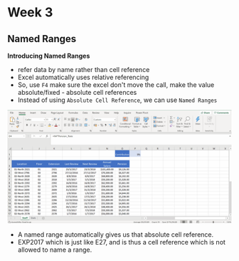 # Week 3
## Named Ranges

**Introducing Named Ranges**
* refer data by name rather than cell reference
* Excel automatically uses relative referencing
* So, use `F4` make sure the excel don't move the call, make the value absolute/fixed - absolute cell references
* Instead of using `Absolute Cell Reference`, we can use `Named Ranges`

![](screenshot/named-ranges.gif)

* A named range automatically gives us that absolute cell reference.
* EXP2017 which is just like E27, and is thus a cell reference which is not allowed to name a range.


